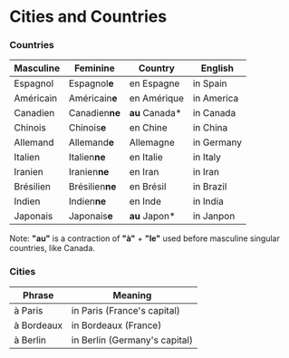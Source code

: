 # Cities and Countries



### Countries
| Masculine | Feminine        | Country        | English    |
| --------- | --------------- | -------------- | ---------- |
| Espagnol  | Espagnol**e**   | en Espagne     | in Spain   |
| Américain | Américain**e**  | en Amérique    | in America |
| Canadien  | Canadien**ne**  | **au** Canada* | in Canada  |
| Chinois   | Chinois**e**    | en Chine       | in China   |
| Allemand  | Allemand**e**   | Allemagne      | in Germany |
| Italien   | Italien**ne**   | en Italie      | in Italy   |
| Iranien   | Iranien**ne**   | en Iran        | in Iran    |
| Brésilien | Brésilien**ne** | en Brésil      | in Brazil  |
| Indien    | Indien**ne**    | en Inde        | in India   |
| Japonais  | Japonais**e**   | **au** Japon*  | in Janpon  |

Note: **"au"** is a contraction of **"à"** + **"le"** used before masculine singular countries, like Canada.

### Cities
| Phrase     | Meaning                       |
| ---------- | ----------------------------- |
| à Paris    | in Paris (France's capital)   |
| à Bordeaux | in Bordeaux (France)          |
| à Berlin   | in Berlin (Germany's capital) |


